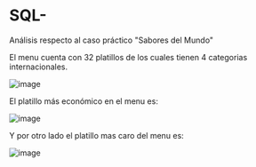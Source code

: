# SQL-
Análisis respecto al caso práctico "Sabores del Mundo"

El menu cuenta con 32 platillos de los cuales tienen 4 categorias internacionales. 

![image](https://github.com/user-attachments/assets/bb13f03e-787e-46fd-a17c-a8a5a3929cc3)

El platillo más económico en el menu es:

![image](https://github.com/user-attachments/assets/f2e652b9-d88c-4697-9983-e43ea03847db)

Y por otro lado el platillo mas caro del menu es:

![image](https://github.com/user-attachments/assets/7ce3b68a-39a9-46ce-b297-acbf7b9909e4)
